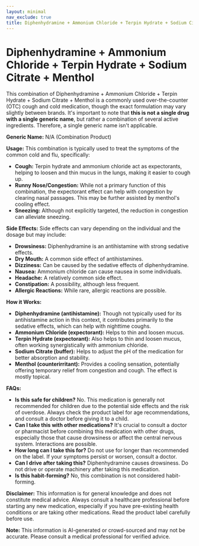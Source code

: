 ```yaml
---
layout: minimal
nav_exclude: true
title: Diphenhydramine + Ammonium Chloride + Terpin Hydrate + Sodium Citrate + Menthol
---
```


# Diphenhydramine + Ammonium Chloride + Terpin Hydrate + Sodium Citrate + Menthol

This combination of Diphenhydramine + Ammonium Chloride + Terpin Hydrate + Sodium Citrate + Menthol is a commonly used over-the-counter (OTC) cough and cold medication, though the exact formulation may vary slightly between brands.  It's important to note that **this is not a single drug with a single generic name**, but rather a combination of several active ingredients.  Therefore, a single generic name isn't applicable.


**Generic Name:**  N/A (Combination Product)


**Usage:** This combination is typically used to treat the symptoms of the common cold and flu, specifically:

* **Cough:**  Terpin hydrate and ammonium chloride act as expectorants, helping to loosen and thin mucus in the lungs, making it easier to cough up.
* **Runny Nose/Congestion:**  While not a primary function of this combination, the expectorant effect can help with congestion by clearing nasal passages.  This may be further assisted by menthol's cooling effect.
* **Sneezing:** Although not explicitly targeted, the reduction in congestion can alleviate sneezing.


**Side Effects:**  Side effects can vary depending on the individual and the dosage but may include:

* **Drowsiness:**  Diphenhydramine is an antihistamine with strong sedative effects.
* **Dry Mouth:** A common side effect of antihistamines.
* **Dizziness:**  Can be caused by the sedative effects of diphenhydramine.
* **Nausea:**  Ammonium chloride can cause nausea in some individuals.
* **Headache:**  A relatively common side effect.
* **Constipation:**  A possibility, although less frequent.
* **Allergic Reactions:** While rare, allergic reactions are possible.


**How it Works:**

* **Diphenhydramine (antihistamine):**  Though not typically used for its antihistamine action in this context,  it contributes primarily to the sedative effects, which can help with nighttime coughs.
* **Ammonium Chloride (expectorant):** Helps to thin and loosen mucus.
* **Terpin Hydrate (expectorant):**  Also helps to thin and loosen mucus, often working synergistically with ammonium chloride.
* **Sodium Citrate (buffer):** Helps to adjust the pH of the medication for better absorption and stability.
* **Menthol (counterirritant):**  Provides a cooling sensation, potentially offering temporary relief from congestion and cough.  The effect is mostly topical.


**FAQs:**

* **Is this safe for children?**  No.  This medication is generally not recommended for children due to the potential side effects and the risk of overdose. Always check the product label for age recommendations, and consult a doctor before giving it to a child.
* **Can I take this with other medications?**  It's crucial to consult a doctor or pharmacist before combining this medication with other drugs, especially those that cause drowsiness or affect the central nervous system. Interactions are possible.
* **How long can I take this for?**  Do not use for longer than recommended on the label.  If your symptoms persist or worsen, consult a doctor.
* **Can I drive after taking this?**  Diphenhydramine causes drowsiness. Do not drive or operate machinery after taking this medication.
* **Is this habit-forming?** No, this combination is not considered habit-forming.


**Disclaimer:** This information is for general knowledge and does not constitute medical advice. Always consult a healthcare professional before starting any new medication, especially if you have pre-existing health conditions or are taking other medications.  Read the product label carefully before use.


**Note:** This information is AI-generated or crowd-sourced and may not be accurate. Please consult a medical professional for verified advice.